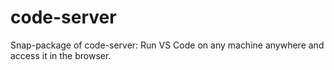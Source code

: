 # code-server
Snap-package of code-server: Run VS Code on any machine anywhere and access it in the browser.
